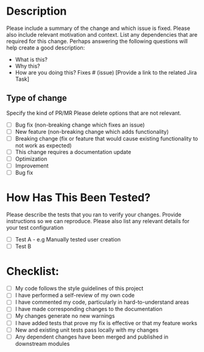 # Description
Please include a summary of the change and which issue is fixed.
Please also include relevant motivation and context.
List any dependencies that are required for this change.
Perhaps answering the following questions will help create a good description:
* What is this?
* Why this?
* How are you doing this?
Fixes # (issue) [Provide a link to the related Jira Task]
## Type of change
Specify the kind of PR/MR
Please delete options that are not relevant.
- [ ] Bug fix (non-breaking change which fixes an issue)
- [ ] New feature (non-breaking change which adds functionality)
- [ ] Breaking change (fix or feature that would cause existing functionality to not work as expected)
- [ ] This change requires a documentation update
- [ ] Optimization
- [ ] Improvement
- [ ] Bug fix
# How Has This Been Tested?
Please describe the tests that you ran to verify your changes. Provide instructions so we can reproduce. Please also list any relevant details for your test configuration
- [ ] Test A - e.g Manually tested user creation
- [ ] Test B
# Checklist:
- [ ] My code follows the style guidelines of this project
- [ ] I have performed a self-review of my own code
- [ ] I have commented my code, particularly in hard-to-understand areas
- [ ] I have made corresponding changes to the documentation
- [ ] My changes generate no new warnings
- [ ] I have added tests that prove my fix is effective or that my feature works
- [ ] New and existing unit tests pass locally with my changes
- [ ] Any dependent changes have been merged and published in downstream modules
